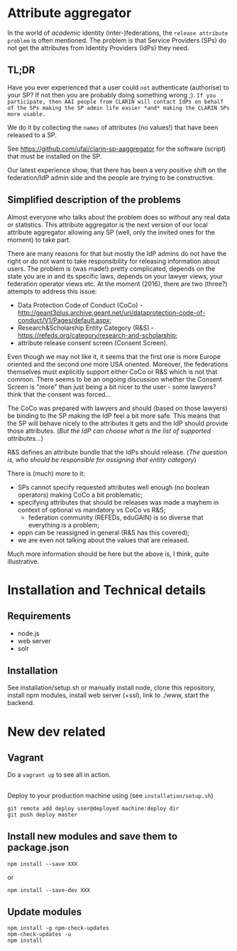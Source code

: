 # Attribute aggregator

In the world of *academic* identity (inter-)federations, the `release attribute problem` is often mentioned. The problem is that Service Providers (SPs) do not get the attributes from Identity Providers (IdPs) they need.

## TL;DR

Have you ever experienced that a user could `not` authenticate (authorise) to your SP? If not then you are probably doing something wrong ;). 
`If you participate, then AAI people from CLARIN will contact IdPs on behalf of the SPs making the SP admin life easier *and* making the CLARIN SPs more usable.`

We do it by collecting  the `names` of attributes (no values!) that have been released to a SP.

See https://github.com/ufal/clarin-sp-aaggregator for the software (script) that must be installed on the SP.

Our latest experience show, that there has been a very positive shift on the federation/IdP admin side and the people are trying to be constructive.


## Simplified description of the problems

Almost everyone who talks about the problem does so without any real data or statistics. This attribute aggregator is the next version of our local attribute aggregator allowing any SP (well, only the invited ones for the moment) to take part. 

There are many reasons for that but mostly the IdP admins do not have the right or do not want to take responsibility for releasing information about users. The problem is (was made!) pretty complicated, depends on the state you are in and its specific laws, depends on your lawyer views, your federation operator views etc. At the moment (2016), there are two (three?) attempts to address this issue: 
* Data Protection Code of Conduct (CoCo) - http://geant3plus.archive.geant.net/uri/dataprotection-code-of-conduct/V1/Pages/default.aspx;
* Research&Scholarship Entity Category (R&S) - https://refeds.org/category/research-and-scholarship;
* attribute release consent screen (Consent Screen).
 
Even though we may not like it, it seems that the first one is more Europe oriented and the second one more USA oriented. Moreover, the federations themselves must explicitly support either CoCo or R&S which is not that common. There seems to be an ongoing discussion whether the Consent Screen is "more" than just being a bit nicer to the user - some lawyers? think that the consent was forced...

The CoCo was prepared with lawyers and should (based on those lawyers) be binding to the SP making the IdP feel a bit more safe. This means that the SP will behave nicely to the attributes it gets and the IdP should provide those attributes. (*But the IdP can choose what is the list of supported attributes...*)

R&S defines an attribute bundle that the IdPs should release. (*The question is, who should be responsible for assigning that entity category*)

There is (much) more to it:
* SPs cannot specify requested attributes well enough (no boolean operators) making CoCo a bit problematic;
* specifying attributes that should be releases was made a mayhem in context of optional vs mandatory vs CoCo vs R&S;
  * federation community (REFEDs, eduGAIN) is so diverse that everything is a problem;
* eppn can be reassigned in general (R&S has this covered);
* we are even not talking about the values that are released.

Much more information should be here but the above is, I think, quite illustrative.

# Installation and Technical details

## Requirements

- node.js
- web server
- solr

## Installation

See installation/setup.sh or manually install node, clone this repository, install npm modules, install web server (+ssl),
 link to ./www, start the backend.


# New dev related

## Vagrant

Do a `vagrant up` to see all in action.

##

Deploy to your production machine using (see `installation/setup.sh`)
```
git remote add deploy user@deployed machine:deploy dir
git push deploy master
```

## Install new modules and save them to package.json

```
npm install --save XXX
```
or
```
npm install --save-dev XXX
```

## Update modules

```
npm install -g npm-check-updates
npm-check-updates -u
npm install 
```
